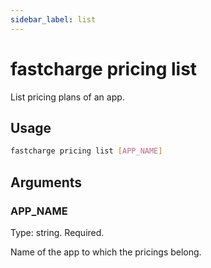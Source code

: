 ```yaml
---
sidebar_label: list
---
```


# fastcharge pricing list

List pricing plans of an app.

## Usage

```bash
fastcharge pricing list [APP_NAME]
```

## Arguments

### APP_NAME

Type: string. Required.

Name of the app to which the pricings belong.
